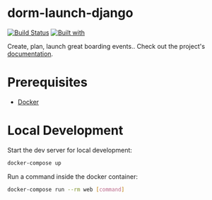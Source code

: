 # dorm-launch-django

[![Build Status](https://travis-ci.org/tylerhuntington222/dorm-launch-django.svg?branch=master)](https://travis-ci.org/tylerhuntington222/dorm-launch-django)
[![Built with](https://img.shields.io/badge/Built_with-Cookiecutter_Django_Rest-F7B633.svg)](https://github.com/agconti/cookiecutter-django-rest)

Create, plan, launch great boarding events.. Check out the project's [documentation](http://tylerhuntington222.github.io/dorm-launch-django/).

# Prerequisites

- [Docker](https://docs.docker.com/docker-for-mac/install/)  

# Local Development

Start the dev server for local development:
```bash
docker-compose up
```

Run a command inside the docker container:

```bash
docker-compose run --rm web [command]
```
